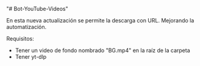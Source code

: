 "# Bot-YouTube-Videos" 

En esta nueva actualización se permite la descarga con URL. Mejorando la automatización.

Requisitos:

- Tener un video de fondo nombrado "BG.mp4" en la raíz de la carpeta
- Tener yt-dlp
